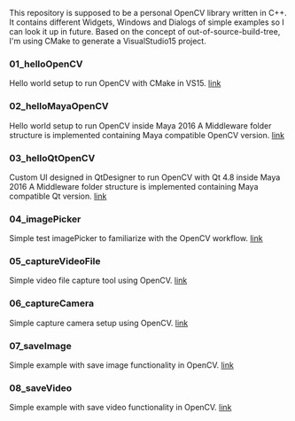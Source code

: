 This repository is supposed to be a personal OpenCV library written in C++. It contains different Widgets, Windows and Dialogs of simple examples so I can look it up in future. Based on the concept of out-of-source-build-tree, I'm using CMake to generate a VisualStudio15 project.



### 01_helloOpenCV
Hello world setup to run OpenCV with CMake in VS15. [link](src/c++/01_helloOpenCV/pages.md)

### 02_helloMayaOpenCV
Hello world setup to run OpenCV inside Maya 2016 A Middleware folder structure is implemented containing Maya compatible OpenCV version. [link](src/c++/02_helloMayaOpenCV/pages.md)

### 03_helloQtOpenCV
Custom UI designed in QtDesigner to run OpenCV with Qt 4.8 inside Maya 2016 A Middleware folder structure is implemented containing Maya compatible Qt version. [link](src/c++/03_helloQtOpenCV/pages.md)

### 04_imagePicker
Simple test imagePicker to familiarize with the OpenCV workflow. [link](src/c++/04_imagePicker/pages.md)

### 05_captureVideoFile
Simple video file capture tool using OpenCV. [link](src/c++/05_captureVideoFile/pages.md)

### 06_captureCamera
Simple capture camera setup using OpenCV. [link](src/c++/06_captureCamera/pages.md)

### 07_saveImage
Simple example with save image functionality in OpenCV. [link](src/c++/07_saveImage/pages.md)

### 08_saveVideo
Simple example with save video functionality in OpenCV. [link](src/c++/08_saveVideo/pages.md)
